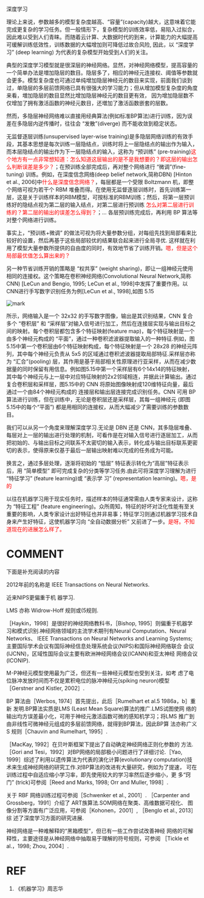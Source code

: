 




深度学习


理论上来说，参数越多的模型复杂度越高、“容量”(capacity)越大，这意味着它能完成更复杂的学习任务。但一般情形下，复杂模型的训练效率低，易陷入过拟合，因此难以受到人们青睐。而随着云计算、大数据时代的到来，计算能力的大幅提高可缓解训练低效性，训练数据的大幅增加则可降低过故合风险, 因此，以 “深度学习” (deep learning) 为代表的复杂模型开始受到人们的关注。

典型的深度学习模型就是很深层的神经网络。显然，对神经网络模型，提高容量的一个简单办法是増加隐层的数目。隐层多了，相应的神经元连接权、阈值等参数就会更多。模型复杂度也可通过单纯增加隐层神经元的数目来实现，前面我们谈到过，单隐层的多层前馈网络已具有很强大的学习能力；但从增加模型复杂度的角度来看，増加隐层的数目显然比增加隐层神经元的数目更有效， 因为增加隐层数不仅增加了拥有激活函数的神经元数目，还増加了激活函数嵌套的层数。

然而，多隐层神经网络难以直接用经典算法(例如标准BP算法)进行训练，因为误差在多隐层内逆传播时，往往会 “发散”(diverge) 而不能收敛到稳定状态。

无监督逐层训练(unsupervised layer-wise training)是多隐层网络训练的有效手段，其基本思想是每次训练一层隐结点，训练时将上一层隐结点的输出作为输入，而本层隐结点的输出作为下一层隐结点的输入，这称为 “预训练” (pre-training)<span style="color:red;">这个地方有一点非常想知道：怎么知道这层输出的是不是我想要的？即这层的输出怎么判断误差是多少？</span>；在预训练全部完成后，再对整个网络进行 “微调”(fine-tuning) 训练。例如，在深度信念网络(deep belief network,简称DBN) [Hinton et al., 2006]中<span style="color:red;">什么是深度信念网络？</span>，每层都是一个受限 Boltzmann 机，即整个网络可视为若干个 RBM 堆叠而得。在使用无监督逐层训练时，首先训练第一层，这是关于训练样本的RBM模型，可按标准的RBM训练；然后，将第一层预训练好的隐结点视为第二层的输入结点，对第二层进行预训练 <span style="color:red;">怎么对第二层进行训练的？第二层的输出的误差怎么得到？</span>；... 各层预训练完成后，再利用 BP 算法等对整个网络进行训练。

事实上，“预训练+微调” 的做法可视为将大量参数分组，对每组先找到局部看来比较好的设置，然后再基于这些局部较优的结果联合起来进行全局寻优. 这样就在利用了模型大量参数所提供的自由度的同时，有效地节省了训练开销。<span style="color:red;">嗯，但是这个局部最优值怎么算出来的？</span>

另一种节省训练开销的策略是 “权共享” (weight sharing)，即让一组神经元使用相同的连接权。这个策略在卷积神经网络(Convolutional Neural Network,简称 CNN) [LeCun and Bengio, 1995; LeCun et al., 1998]中发挥了重要作用。以CNN进行手写数字识别任务为例[LeCun et al., 1998],如图 5.15

![mark](http://pacdb2bfr.bkt.clouddn.com/blog/image/180627/jC9J8aFl3E.png?imageslim)


所示，网络输入是一个 32x32 的手写数字图像，输出是其识别结果，CNN 复合多个 “卷积层” 和 “采样层”对输入信号进行加工，然后在连接层实现与输出目标之间的映射。每个卷积层都包含多个特征映射(feature map)，每个特征映射是一个由多个神经元构成的 “平面”，通过一种卷积滤波器提取输入的一种特征.例如，图5.15中第一个卷积层由6个特征映射构成，每个特征映射是一个 28x28 的神经元阵列，其中每个神经元负责从 5x5 的区域通过卷积滤波器提取局部特征.采样层亦称为 “汇合”(pooling) 层，其作用是基于局部相关性原理进行亚采样，从而在减少数据量的同时保留有用信息。例如图5.15中第一个采样层有6个14x14的特征映射，其中每个神经元与上一层中对应特征映射的2x2邻域相连，并据此计算输出。通过复合卷积层和采样层，图5.15中的 CNN 将原始图像映射成120维特征向量，最后通过一个由84个神经元构成的 连接层和输出层连接完成识别任务。CNN 可用 BP 算法进行训练，但在训练中，无论是卷积层还是采样层，其每一组神经元 (即图5.15中的每个“平面”) 都是用相同的连接权，从而大幅减少了需要训练的参数数目。



我们可以从另一个角度来理解深度学习.无论是 DBN 还是 CNN，其多隐层堆叠、每层对上一层的输出进行处理的机制，可看作是在对输入信号进行逐层加工，从而把初始的、与输出目标之间联系不太密切的输入表示，转化成与输出目标联系更密切的表示，使得原来仅基于最后一层输出映射难以完成的任务成为可能。

换言之，通过多层处理，逐渐将初始的 “低层” 特征表示转化为“高层”特征表示后，用 “简单模型” 即可完成复杂的分类等学习任务.由此可将深度学习理解为进行 “特征学习” (feature learning)或 “表示学 习” (representation learning)。<span style="color:red;">嗯，是的</span>

以往在机器学习用于现实任务时，描述样本的特征通常需由人类专家来设计，这称为 “特征工程” (feature engineering)。众所周知，特征的好坏对泛化性能有至关重要的影响，人类专家设计出好特征也并非易事；特征学习则通过机器学习技术自身来产生好特征，这使机器学习向 “全自动数据分析” 又前进了一步。<span style="color:red;">是呀。不知道现在的进展怎么样了。</span>





# COMMENT


下面是补充阅读的内容

2012年前的名称是 IEEE Transactions on Neural Networks.

近来NIPS更偏重于机 器学习.


LMS 亦称 Widrow-Hoff 规则或(5规则.


［Haykin，1998］是很好的神经网络教科书，［Bishop, 1995］则偏重于机器学 习和模式识别.神经网络领域的主流学术期刊有Neural Computation、Neural Networks、 IEEE Transactions on Neural Networks and Learning Systems; 主要国际学术会议有国际神经信息处理系统会议(NIPS)和国际神经网络联合 会议(IJCNN)，区域性国际会议主要有欧洲神经网络会议(ICANN)和亚太神经 网络会议(ICONIP).

M-P神经元模型使用最为广泛，但还有一些神经元模型也受到关注，如考 虑了电位脉冲发放时间而不仅是累积电位的脉冲神经元(spiking neuron)模型 ［Gerstner and Kistler, 2002］.

BP 算法由［Werbos, 1974］首先提出，此后［Rumelhart et al.5 1986a，b］重新 发明.BP算法实质是LMS (Least Mean Square)算法的推广.LMS试图使网 络的输出均方误差最小化，可用于神经元激活函数可微的感知机学习；将LMS 推广到由非线性可微神经元组成的多层前馈网络，就得到BP算法，因此BP算 法亦称广义 S 规则［Chauvin and Rumelhart, 1995］.

［MacKay, 1992］在贝叶斯框架下提出了自动确定神经网络正则化参数的 方法.［Gori and Tesi，1992］对BP网络的局部极小问题进行了详细讨论.［Yao, 1999］综述了利用以遗传算法为代表的演化计算(evolutionary computation)技 术来生成神经网络的研究工作.对BP算法的改进有大量研究，例如为了提速， 可在训练过程中自适应缩小学习率，即先使用较大的学习率然后逐步缩小，更 多“窍门” (trick)可参阅［Reed and Marks, 1998; Orr and Muller, 1998］.

关于 RBF 网络训练过程可参阅［Schwenker et al., 2001］. ［Carpenter and Grossberg，1991］介绍了 ART族算法.SOM网络在聚类、高维数据可视化、 图像分割等方面有广泛应用，可参阅［Kohonen，2001］, ［Benglo et al., 2013］综 述了深度学习方面的研究进展.

神经网络是一种难解释的“黑箱模型”，但已有一些工作尝试改善神经 网络的可解释性，主要途径是从神经网络中抽取易于理解的符号规则，可参阅 ［Tickle et al.，1998; Zhou, 2004］.




# REF
1. 《机器学习》周志华
